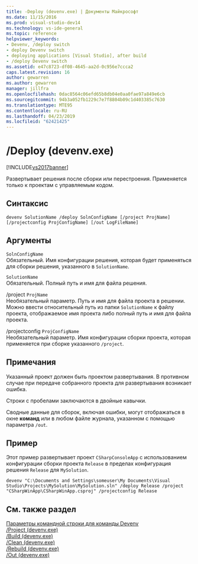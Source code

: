 ```yaml
---
title: -Deploy (devenv.exe) | Документы Майкрософт
ms.date: 11/15/2016
ms.prod: visual-studio-dev14
ms.technology: vs-ide-general
ms.topic: reference
helpviewer_keywords:
- Devenv, /deploy switch
- deploy Devenv switch
- deploying applications [Visual Studio], after build
- /deploy Devenv switch
ms.assetid: e47c8723-df08-4645-aa2d-0c956e7ccca2
caps.latest.revision: 16
author: gewarren
ms.author: gewarren
manager: jillfra
ms.openlocfilehash: 0dac8564c06efd65b8db04e0aa0fae97a849e6cb
ms.sourcegitcommit: 94b3a052fb1229c7e7f8804b09c1d403385c7630
ms.translationtype: MTE95
ms.contentlocale: ru-RU
ms.lasthandoff: 04/23/2019
ms.locfileid: "62421425"
---
```

# <a name="deploy-devenvexe"></a>/Deploy (devenv.exe)
[!INCLUDE[vs2017banner](../../includes/vs2017banner.md)]

Развертывает решения после сборки или перестроения. Применяется только к проектам с управляемым кодом.  
  
## <a name="syntax"></a>Синтаксис  
  
```  
devenv SolutionName /deploy SolnConfigName [/project ProjName] [/projectconfig ProjConfigName] [/out LogFileName]  
```  
  
## <a name="arguments"></a>Аргументы  
 `SolnConfigName`  
 Обязательный. Имя конфигурации решения, которая будет применяться для сборки решения, указанного в `SolutionName`.  
  
 `SolutionName`  
 Обязательный. Полный путь и имя для файла решения.  
  
 /project `ProjName`  
 Необязательный параметр. Путь и имя для файла проекта в решении. Можно ввести относительный путь из папки `SolutionName` к файлу проекта, отображаемое имя проекта либо полный путь и имя для файла проекта.  
  
 /projectconfig `ProjConfigName`  
 Необязательный параметр. Имя конфигурации сборки проекта, которая применяется при сборке указанного `/project`.  
  
## <a name="remarks"></a>Примечания  
 Указанный проект должен быть проектом развертывания. В противном случае при передаче собранного проекта для развертывания возникает ошибка.  
  
 Строки с пробелами заключаются в двойные кавычки.  
  
 Сводные данные для сборок, включая ошибки, могут отображаться в окне **команд** или в любом файле журнала, указанном с помощью параметра `/out`.  
  
## <a name="example"></a>Пример  
 Этот пример развертывает проект `CSharpConsoleApp` с использованием конфигурации сборки проекта `Release` в пределах конфигурация решения `Release` для `MySolution`.  
  
```  
devenv "C:\Documents and Settings\someuser\My Documents\Visual Studio\Projects\MySolution\MySolution.sln" /deploy Release /project "CSharpWinApp\CSharpWinApp.csproj" /projectconfig Release   
```  
  
## <a name="see-also"></a>См. также раздел  
 [Параметры командной строки для команды Devenv](../../ide/reference/devenv-command-line-switches.md)   
 [/Project (devenv.exe)](../../ide/reference/project-devenv-exe.md)   
 [/Build (devenv.exe)](../../ide/reference/build-devenv-exe.md)   
 [/Clean (devenv.exe)](../../ide/reference/clean-devenv-exe.md)   
 [/Rebuild (devenv.exe)](../../ide/reference/rebuild-devenv-exe.md)   
 [/Out (devenv.exe)](../../ide/reference/out-devenv-exe.md)
